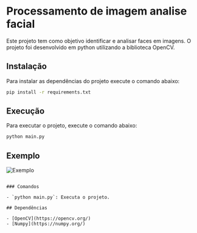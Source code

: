 # Processamento de imagem analise facial

Este projeto tem como objetivo identificar e analisar faces em imagens. O projeto foi desenvolvido em python utilizando a biblioteca OpenCV.

## Instalação

Para instalar as dependências do projeto execute o comando abaixo:

```bash
pip install -r requirements.txt
```

## Execução

Para executar o projeto, execute o comando abaixo:

```bash
python main.py
```

## Exemplo

![Exemplo](exemplo.png)
```

### Comandos

- `python main.py`: Executa o projeto.

## Dependências

- [OpenCV](https://opencv.org/)
- [Numpy](https://numpy.org/)


 
